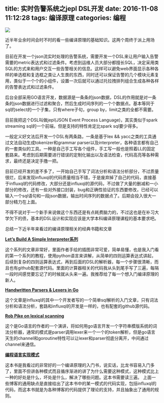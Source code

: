 title: 实时告警系统之jepl DSL开发
date: 2016-11-08 11:12:28
tags: 编译原理
categories: 编程
---

![](http://7teb9r.com1.z0.glb.clouddn.com/lsbasi_part7_tree_terminology.png)

近半年业余时间会时不时的看一些编译原理的基础知识。这两个周终于派上用场了。

目前在开发一个json流实时处理的告警系统，需要开发一个DSL来让用户输入告警需要的metric表达式和过滤条件。考虑到运维人员大部分都擅长SQL，决定采用类SQL的方式来和用户交互一些告警相关的信息。这样可以避免web界面显示各种各样的单选框和复选框之类让人生畏的东西，同时还可以保证告警的几个模块元素复用，类似于一个个的小组件，设置一次后就可以通过托拉拽排列组合生成各种各样的告警表达式和过滤条件。

后台全部采用GO语言开发，数据源是一条条的json数据，DSL的作用就是对一条条的json数据进行过滤和聚合，然后生成时间序列的一个个数据点。基本等同于sql的select的一个子集，只有where子句，group by，limit之类的全都不需要。

目前我把这个DSL叫做jepl(JSON Event Process Language)，其实类似于spark streaming sql的一个前端，但是支持的特性肯定比spark sql要少得多。

一般定义好文法后开发一个DSL有两条路，一条是基于lex && yacc之类的工具通过文法自动生成tokenizer和grammar parser以及interpreter，各种语言都有自己的一套类似的工具。一种是自己手工写各个组件，手工写一般也是照着LL的固定套路来。考虑到后期需要进行错误的定制化输出以及语法检查，代码高亮等各种需求，最终还是决定手撸一把。

目前已经开发的差不多了，一开始自己手写了词法分析和语法分析部分，不过质量很烂，后来发现influxql的代码质量相当不错，于是废弃掉了自己的代码，直接基于influxql的代码修改，大部分还是influxql的源代码，不过做了大量的删减和一小部分的修改，还有一些对外接口封装，bug和正确性验证的东西要修改，已经可以输入一个sql语句和一段json数据，输出时间序列的数据点了。后期会投入很大一部分精力在上面。

不得不说对于一个新手来说做这个东西还是有点耗费脑力的，不过这也是在补习大学欠下的债，基本的DSL设计和实现应该是大学本科编译原理课程的基本要求吧。

总结一下近半年来看过的编译原理相关的经典书籍和文章

**[Let’s Build A Simple Interpreter系列](https://ruslanspivak.com/lsbasi-part1/)**

这个系列的文章非常好，里面作者手绘的插图非常可爱，简单易懂，也是我入门看的第一个系列的教程，使用python语言来讲解，从简单的四则运算表达式讲起，后续到复杂的四则运算表达式，再到后面的DSL的解析器，每一个步骤很清晰，而且也有github配套源代码。里面的计算器相关的代码我从头到尾手写了三遍，每隔一段时间感觉要忘记了的时候就从头来一遍。我推荐给了每一个想入门编译原理的新人。

**[Handwritten Parsers & Lexers in Go](https://blog.gopheracademy.com/advent-2014/parsers-lexers/)**

这个文章是Influxql的其中一个开发者写的一个简单sql解析的入门文章，只有词法分析和语法分析，套路和influxql的开发是一样的，也有配套的github源代码。

**[Rob Pike on lexical scanning](https://www.youtube.com/watch?v=HxaD_trXwRE)**

这个是Go语言的作者的一个演讲，将如何用go语言开发一个字符串模版系统的词法分析器，通常的模式是parser调用lexer来一个一个的token解析，但是go语言天生的channel和goroutine特性可以让lexer和parser彻底分离开，中间通过channel来通信。

**[编程语言实现模式](https://book.douban.com/subject/10482195/)**

这本书是我看过的非常好的一个编译原理的入门书，说实话，比龙书容易入门多了，里面不但讲各种模式而且循序渐进的讲了为什么需要这种模式，这种模式比上一种的好处是什么，坏处是什么，解决了哪些问题。这本书需要读三遍。
上面一些博客的通用缺点是直接给出了这本书中的某一模式的代码实现，包括influxql的代码，而这本书就是为各种博客的代码提供了理论的支持，并且抽象出了通用的规则。
